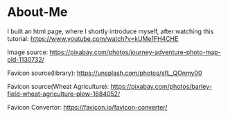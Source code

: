 # About-Me
I built an html page, where I shortly introduce myself, after watching this tutorial: https://www.youtube.com/watch?v=kUMe1FH4CHE

Image source: https://pixabay.com/photos/journey-adventure-photo-map-old-1130732/

Favicon source(library): https://unsplash.com/photos/sfL_QOnmy00

Favicon source(Wheat Agriculture): https://pixabay.com/photos/barley-field-wheat-agriculture-plow-1684052/

Favicon Convertor: https://favicon.io/favicon-converter/



